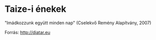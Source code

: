 Taize-i énekek
==============

"Imádkozzunk együtt minden nap" (Cselekvő Remény Alapítvány, 2007)

Forrás: http://diatar.eu
